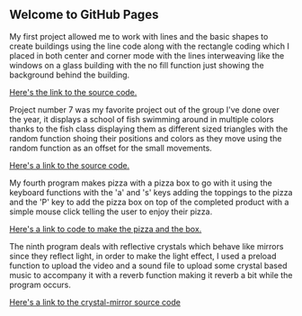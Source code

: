 ## Welcome to GitHub Pages

My first project allowed me to work with lines and the basic shapes to create buildings using the line code along with the rectangle coding which I placed in both center and corner mode with the lines interweaving like the windows on a glass building with the no fill function just showing the background behind the building.

[Here's the link to the source code.](https://github.com/Sonicgal970/MAGD-150-Assignments/blob/gh-pages/s20magd150lab01_Sobieski_2020_04_21_16_35_52%20(1)/sketch.js)

Project number 7 was my favorite project out of the group I've done over the year, it displays a school of fish swimming around in multiple colors thanks to the fish class displaying them as different sized triangles with the random function shoing their positions and colors as they move using the random function as an offset for the small movements.

[Here's a link to the source code.](https://github.com/Sonicgal970/MAGD-150-Assignments/blob/gh-pages/s20magd150lab07_Sobieski_2020_04_13_20_02_39/sketch.js)

My fourth program makes pizza with a pizza box to go with it using the keyboard functions with the 'a' and 's' keys adding the toppings to the pizza and the 'P' key to add the pizza box on top of the completed product with a simple mouse click telling the user to enjoy their pizza.

[Here's a link to code to make the pizza and the box.](https://github.com/Sonicgal970/MAGD-150-Assignments/blob/gh-pages/s20magd150lab04_Sobieski_2020_02_28_05_07_03/sketch.js)

The ninth program deals with reflective crystals which behave like mirrors since they reflect light, in order to make the light effect, I used a preload function to upload the video and a sound file to upload some crystal based music to accompany it with a reverb function making it reverb a bit while the program occurs.

[Here's a link to the crystal-mirror source code](https://github.com/Sonicgal970/MAGD-150-Assignments/blob/gh-pages/s20magd150_lab09_Sobieski_2020_04_21_16_14_43/sketch.js)
